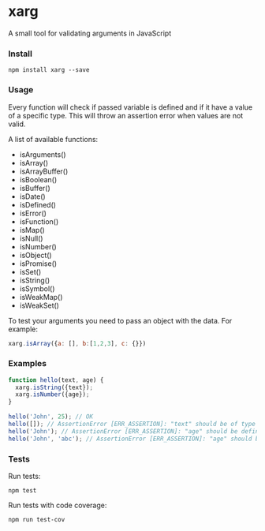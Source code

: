 # xarg

A small tool for validating arguments in JavaScript

### Install

`npm install xarg --save`

### Usage

Every function will check if passed variable is defined and if it have a value of a specific type. 
This will throw an assertion error when values are not valid.

A list of available functions:

 * isArguments()
 * isArray()
 * isArrayBuffer()
 * isBoolean()
 * isBuffer()
 * isDate()
 * isDefined()
 * isError()
 * isFunction()
 * isMap()
 * isNull()
 * isNumber()
 * isObject()
 * isPromise()
 * isSet()
 * isString()
 * isSymbol()
 * isWeakMap()
 * isWeakSet()

To test your arguments you need to pass an object with the data. For example:

```js
xarg.isArray({a: [], b:[1,2,3], c: {}})
```

### Examples

```js
function hello(text, age) {
  xarg.isString({text});
  xarg.isNumber({age});
}
  
hello('John', 25); // OK
hello([]); // AssertionError [ERR_ASSERTION]: "text" should be of type String, but got: object
hello('John'); // AssertionError [ERR_ASSERTION]: "age" should be defined
hello('John', 'abc'); // AssertionError [ERR_ASSERTION]: "age" should be of type Number, but got: string
```

### Tests

Run tests:

`npm test`

Run tests with code coverage:

`npm run test-cov`
